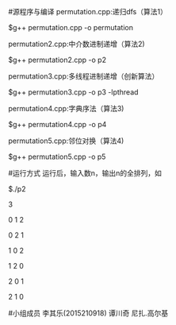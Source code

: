 #源程序与编译
permutation.cpp:递归dfs（算法1）

$g++ permutation.cpp -o permutation

permutation2.cpp:中介数进制递增（算法2)

$g++ permutation2.cpp -o p2

permutation3.cpp:多线程进制递增（创新算法）

$g++ permutation3.cpp -o p3 -lpthread

permutation4.cpp:字典序法（算法3)

$g++ permutation4.cpp -o p4

permutation5.cpp:邻位对换（算法4)

$g++ permutation5.cpp -o p5

#运行方式
运行后，输入数n，输出n的全排列，如

$./p2

3

0 1 2

0 2 1

1 0 2

1 2 0

2 0 1

2 1 0

#小组成员
李其乐(2015210918) 谭川奇 尼扎.高尔基
